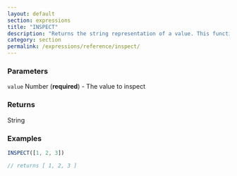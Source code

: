 ```yaml
---
layout: default
section: expressions
title: "INSPECT"
description: "Returns the string representation of a value. This function is useful for troubleshooting expressions."
category: section
permalink: /expressions/reference/inspect/
---
```


### Parameters

`value` Number (__required__) - The value to inspect

### Returns

String

### Examples

```js
INSPECT([1, 2, 3])

// returns [ 1, 2, 3 ]
```
